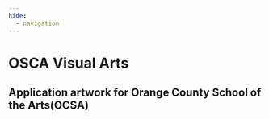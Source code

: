 ```yaml
---
hide:
  - navigation
---
```


# OSCA Visual Arts

## Application artwork for Orange County School of the Arts(OCSA)
